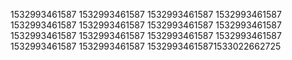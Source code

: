1532993461587
1532993461587
1532993461587
1532993461587
1532993461587
1532993461587
1532993461587
1532993461587
1532993461587
1532993461587
1532993461587
1532993461587
1532993461587
1532993461587
15329934615871533022662725